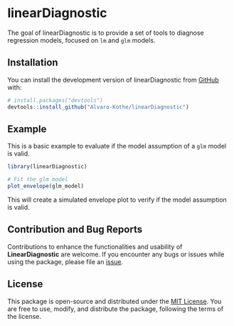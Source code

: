 # linearDiagnostic

The goal of linearDiagnostic is to provide a set of tools to diagnose regression models,
focused on `lm` and `glm` models.

## Installation

You can install the development version of linearDiagnostic from [GitHub](https://github.com/) with:

``` r
# install.packages("devtools")
devtools::install_github("Alvaro-Kothe/linearDiagnostic")
```

## Example

This is a basic example to evaluate if the model assumption of a `glm` model is valid.

``` r
library(linearDiagnostic)

# Fit the glm model
plot_envelope(glm_model)
```

This will create a simulated envelope plot to verify if the model assumption is valid.

## Contribution and Bug Reports

Contributions to enhance the functionalities and usability of **LinearDiagnostic** are welcome.
If you encounter any bugs or issues while using the package, please file an [issue](https://github.com/Alvaro-Kothe/linearDiagnostic/issues).

## License

This package is open-source and distributed under the [MIT License](https://opensource.org/licenses/MIT). You are free to use, modify, and distribute the package, following the terms of the license.
